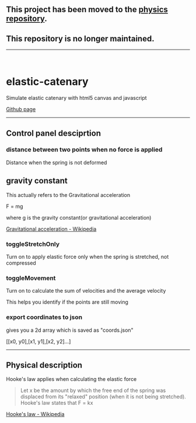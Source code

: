 ## This project has been moved to the [physics repository](https://github.com/egwkim/Physics/tree/main/elastic-catenary).
   
## This repository is no longer maintained.

* * *

<br>

# elastic-catenary
Simulate elastic catenary with html5 canvas and javascript

[Github page](https://egwkim.github.io/elastic-catenary/index.html)


* * *
## Control panel desciprtion

### distance between two points when no force is applied

Distance when the spring is not deformed



## gravity constant

This actually refers to the Gravitational acceleration

F = mg

where g is the gravity constant(or gravitational acceleration)

[Gravitational acceleration - Wikipedia](https://en.wikipedia.org/wiki/Gravitational_acceleration)

### toggleStretchOnly

Turn on to apply elastic force only when the spring is stretched, not compressed



### toggleMovement

Turn on to calculate the sum of velocities and the average velocity

This helps you identify if the points are still moving


### export coordinates to json 

gives you a 2d array which is saved as "coords.json"

[[x0, y0],[x1, y1],[x2, y2]...]

* * *

## Physical description

Hooke's law applies when calculating the elastic force

> Let x be the amount by which the free end of the spring was displaced from its "relaxed" position (when it is not being stretched). Hooke's law states that F = kx

[Hooke's law - Wikipedia](https://en.wikipedia.org/wiki/Hooke%27s_law#For_linear_springs)


